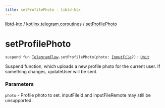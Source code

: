 ```yaml
---
title: setProfilePhoto - libtd-ktx
---
```


[libtd-ktx](../index.html) / [kotlinx.telegram.coroutines](index.html) / [setProfilePhoto](./set-profile-photo.html)

# setProfilePhoto

`suspend fun `[`TelegramFlow`](../kotlinx.telegram.core/-telegram-flow/index.html)`.setProfilePhoto(photo: `[`InputFile`](https://tdlibx.github.io/td/docs/org/drinkless/td/libcore/telegram/TdApi/InputFile.html)`?): `[`Unit`](https://kotlinlang.org/api/latest/jvm/stdlib/kotlin/-unit/index.html)

Suspend function, which uploads a new profile photo for the current user. If something changes,
updateUser will be sent.

### Parameters

`photo` - Profile photo to set. inputFileId and inputFileRemote may still be unsupported.